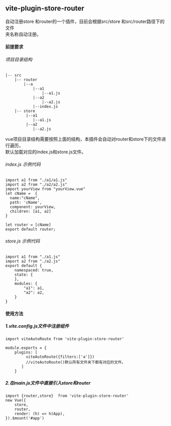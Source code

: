 <!--
 * @Author: JoyWT
 * @Date: 2021-04-02 16:57:11
 * @LastEditors: JoyWT
 * @LastEditTime: 2021-04-07 16:51:11
 * @version: 1.0
 * @Description: 
-->
## vite-plugin-store-router
自动注册store 和router的一个插件，目前会根据src/store 和src/router路径下的文件  
夹名称自动注册。

#### 前提要求

###### 项目目录结构
```
|-- src
    |-- router   
        |--a
            |--a1
                |--a1.js
            |--a2
                |--a2.js
            |--index.js         
    |-- store 
         |--a1
            |--a1.js
         |--a2
            |--a2.js
```
vue项目目录结构需要按照上面的结构，本插件会自动对router和store下的文件进行遍历，  
默认加载对应的index.js和store.js文件。
###### index.js 示例代码
```
import a1 from "./a1/a1.js"
import a2 from "./a2/a2.js"
import yourView from "yourView.vue"
let cName =  {
  name:"cName",
  path: 'cName',
  component: yourView,
  children: [a1, a2]
}

let router = [cName]
export default router;
```
###### store.js 示例代码

```
import a1 from "./a1.js"
import a2 from "./a2.js"
export default {
    namespaced: true,
    state: {
    },
    modules: {
        "a1": a1,
        "a2": a2,
    }
}

```

#### 使用方法
##### 1.vite.config.js文件中注册组件

```
import viteAutoRoute from 'vite-plugin-store-router'

module.exports = {
    plugins: [
         viteAutoRoute({filters:['a']})
         //viteAutoRoute()默认所有文件夹下都有对应的文件。
       ]
    }
```

##### 2.在main.js文件中直接引入store和router

```
import {router,store}  from 'vite-plugin-store-router'
new Vue({
    store,
    router,
    render: (h) => h(App),
}).$mount('#app')
```
